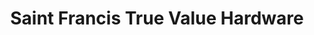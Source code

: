 ---
title: "Saint Francis True Value Hardware"
url: /saint-francis/saint-francis-true-value-hardware/
shop: hardware
---